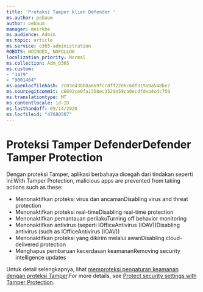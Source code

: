 ```yaml
---
title: 'Proteksi Tamper klien Defender '
ms.author: pebaum
author: pebaum
manager: mnirkhe
ms.audience: Admin
ms.topic: article
ms.service: o365-administration
ROBOTS: NOINDEX, NOFOLLOW
localization_priority: Normal
ms.collection: Adm_O365
ms.custom:
- "3479"
- "9001464"
ms.openlocfilehash: 2c03e43bb8a669fcc8ff22e6c6df319a9a548be7
ms.sourcegitcommit: c6692ce0fa1358ec3529e59ca0ecdfdea4cdc759
ms.translationtype: MT
ms.contentlocale: id-ID
ms.lasthandoff: 09/14/2020
ms.locfileid: "47680507"
---
```

# <a name="defender-tamper-protection"></a><span data-ttu-id="eb43b-102">Proteksi Tamper Defender</span><span class="sxs-lookup"><span data-stu-id="eb43b-102">Defender Tamper Protection</span></span> 

<span data-ttu-id="eb43b-103">Dengan proteksi Tamper, aplikasi berbahaya dicegah dari tindakan seperti ini:</span><span class="sxs-lookup"><span data-stu-id="eb43b-103">With Tamper Protection, malicious apps are prevented from taking actions such as these:</span></span>

- <span data-ttu-id="eb43b-104">Menonaktifkan proteksi virus dan ancaman</span><span class="sxs-lookup"><span data-stu-id="eb43b-104">Disabling virus and threat protection</span></span>
- <span data-ttu-id="eb43b-105">Menonaktifkan proteksi real-time</span><span class="sxs-lookup"><span data-stu-id="eb43b-105">Disabling real-time protection</span></span>
- <span data-ttu-id="eb43b-106">Menonaktifkan pemantauan perilaku</span><span class="sxs-lookup"><span data-stu-id="eb43b-106">Turning off behavior monitoring</span></span>
- <span data-ttu-id="eb43b-107">Menonaktifkan antivirus (seperti IOfficeAntivirus (IOAV))</span><span class="sxs-lookup"><span data-stu-id="eb43b-107">Disabling antivirus (such as IOfficeAntivirus (IOAV))</span></span>
- <span data-ttu-id="eb43b-108">Menonaktifkan proteksi yang dikirim melalui awan</span><span class="sxs-lookup"><span data-stu-id="eb43b-108">Disabling cloud-delivered protection</span></span>
- <span data-ttu-id="eb43b-109">Menghapus pembaruan kecerdasan keamanan</span><span class="sxs-lookup"><span data-stu-id="eb43b-109">Removing security intelligence updates</span></span>

<span data-ttu-id="eb43b-110">Untuk detail selengkapnya, lihat [memproteksi pengaturan keamanan dengan proteksi Tamper](https://docs.microsoft.com/windows/security/threat-protection/windows-defender-antivirus/prevent-changes-to-security-settings-with-tamper-protection).</span><span class="sxs-lookup"><span data-stu-id="eb43b-110">For more details, see [Protect security settings with Tamper Protection](https://docs.microsoft.com/windows/security/threat-protection/windows-defender-antivirus/prevent-changes-to-security-settings-with-tamper-protection).</span></span>